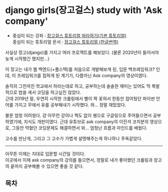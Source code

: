 # django girls(장고걸스) study with 'Ask company'

- 중심이 되는 강좌 : [장고걸스 튜토리얼 따라하기(기본 튜토리얼)](https://www.askcompany.kr/r/djangogirls/)  
중심이 되는 튜토리얼 문서 : [장고걸스 튜토리얼 (한글번역)](https://tutorial.djangogirls.org/ko/)


사실상 장고(django)를 가지고 여러 프로젝트를 해보았다. (물론 2020년이 들어서야 늦게 시작했긴 했지만...)

이 장고는 내가 웹 백엔드(+풀스택)를 처음으로 개발해보게 된, 입문 백프레임워크? 인데, 이 프레임워크를 접하게 된 계기가, 다름아닌 Ask company의 영상이였다.

솔직히 그전까진 학교에서 하라는데로 하고, 공부하는데 솔솔한 재미는 있어도 막 폭발적으로 밤을 세서 코딩을 하고싶진 않았다.  
근데 2019년 말, 우연히 시작한 크롤링에서 삘이 팍 꽃혀서 한동안 접어뒀던 파이썬 언어를 가지고 무에서 유를 공부해내기 시작했다. 와... 정말 재밌었다.

물론 엄청 어려웠다. 걍 아무런 강의나 책도 없이 쌩으로 구글링으로 주어들으면서 공부하였기에, 지식도 개판이였다. 근데 유튜브로 ask company의 이진석 코치분의 영상으로, 그동안 막혔던 코딩문제도 해결하면서 와... 엄청난 흐름과 마인드를 배웠다.

고수를 만난게, 그리고 그 고수가 가볍게 설명해주는게 하나하나 주옥같았다.

---

아무튼 이제는 지대로 입문할 시간일 것이다.  
이곳에서 이제 ask company의 강의를 들으면서, 정말로 내가 좋아했던 크롤링과 장고의 끝까지 공부해볼 수 있으면 좋을 것 같다.

## 목차


